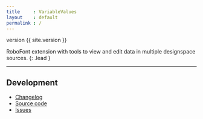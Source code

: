 ```yaml
---
title     : VariableValues
layout    : default
permalink : /
---
```


<span class='badge bg-secondary'>version {{ site.version }}</span>

RoboFont extension with tools to view and edit data in multiple designspace sources.
{: .lead }

- - -

## Development

- [Changelog](changelog)
- [Source code](http://github.com/gferreira/fb-variable-values)
- [Issues](http://github.com/gferreira/fb-variable-values/issues)
